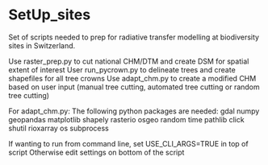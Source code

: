 # SetUp_sites
Set of scripts needed to prep for radiative transfer modelling at biodiversity sites in Switzerland. 

Use raster_prep.py to cut national CHM/DTM and create DSM for spatial extent of interest
User run_pycrown.py to delineate trees and create shapefiles for all tree crowns
Use adapt_chm.py to create a modified CHM based on user input (manual tree cutting, automated tree cutting or random tree cutting)

For adapt_chm.py:
The following python packages are needed: gdal numpy geopandas matplotlib shapely rasterio osgeo random time pathlib click shutil rioxarray os subprocess

If wanting to run from command line, set USE_CLI_ARGS=TRUE in top of script
Otherwise edit settings on bottom of the script
